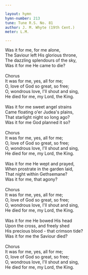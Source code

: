 ```yaml
---

layout: hymn
hymn-number: 213
tune: Tune R.S. No. 81
author: J. M. Whyte (19th Cent.)
meter: L.M.

---
```

Was it for me, for me alone,<br>The Saviour left His glorious throne,<br>The dazzling splendours of the sky,<br>Was it for me He came to die?<br><br>Chorus<br>It was for me, yes, all for me;<br>O, love of God so great, so free;<br>O, wondrous love, I'll shout and sing,<br>He died for me, my Lord, the King.<br><br>Was it for me sweet angel strains<br>Came floating o'er Judea's plains,<br>That starlight night so long ago?<br>Was it for me God planned it so?<br><br>Chorus<br>It was for me, yes, all for me;<br>O, love of God so great, so free;<br>O, wondrous love, I'll shout and sing,<br>He died for me, my Lord, the King.<br><br>Was it for me He wept and prayed,<br>When prostrate in the garden laid,<br>That night within Gethsemane?<br>Was it for me, that agony?<br><br>Chorus<br>It was for me, yes, all for me;<br>O, love of God so great, so free;<br>O, wondrous love, I'll shout and sing,<br>He died for me, my Lord, the King.<br><br>Was it for me He bowed His head<br>Upon the cross, and freely shed<br>His precious blood - that crimson tide?<br>Was it for me the Saviour died?<br><br>Chorus<br>It was for me, yes, all for me;<br>O, love of God so great, so free;<br>O, wondrous love, I'll shout and sing,<br>He died for me, my Lord, the King.<br><br><br>
